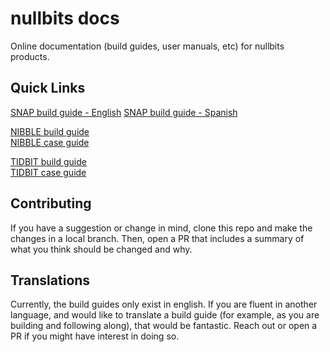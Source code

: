 # nullbits docs
Online documentation (build guides, user manuals, etc) for nullbits products. 

## Quick Links
[SNAP build guide - English](snap/build_guide_en.md)
[SNAP build guide - Spanish](snap/build_guide_es.md)  

[NIBBLE build guide](nibble/build_guide_en.md)  
[NIBBLE case guide](nibble/case_build_guide.md)  

[TIDBIT build guide](tidbit/build_guide_en.md)  
[TIDBIT case guide](tidbit/case_build_guide.md)  

## Contributing
If you have a suggestion or change in mind, clone this repo and make the changes in a local branch. Then, open a PR that includes a summary of what you think should be changed and why. 

## Translations
Currently, the build guides only exist in english. If you are fluent in another language, and would like to translate a build guide (for example, as you are building and following along), that would be fantastic. Reach out or open a PR if you might have interest in doing so.
